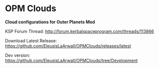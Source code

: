 # OPM Clouds

**Cloud configurations for Outer Planets Mod**


KSP Forum Thread: http://forum.kerbalspaceprogram.com/threads/113866

Download Latest Release: https://github.com/EleusisLaArwall/OPMClouds/releases/latest

Dev version: https://github.com/EleusisLaArwall/OPMClouds/tree/Development
